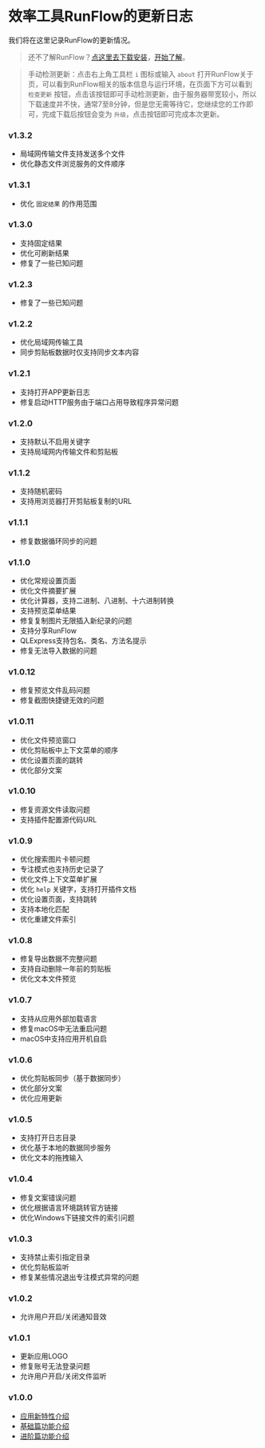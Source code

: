 # 效率工具RunFlow的更新日志

我们将在这里记录RunFlow的更新情况。

> 还不了解RunFlow？[点这里去下载安装](https://myrest.top/zh-cn/myflow/download)，[开始了解](runflow_basic_point.md)。

> 手动检测更新：点击右上角工具栏 `i` 图标或输入 `about` 打开RunFlow关于页，可以看到RunFlow相关的版本信息与运行环境，在页面下方可以看到 `检查更新` 按钮，点击该按钮即可手动检测更新，由于服务器带宽较小，所以下载速度并不快，通常7至8分钟，但是您无需等待它，您继续您的工作即可，完成下载后按钮会变为 `升级`，点击按钮即可完成本次更新。

### v1.3.2

- 局域网传输文件支持发送多个文件
- 优化静态文件浏览服务的文件顺序

### v1.3.1

- 优化 `固定结果` 的作用范围

### v1.3.0

- 支持固定结果
- 优化可刷新结果
- 修复了一些已知问题

### v1.2.3

- 修复了一些已知问题

### v1.2.2

- 优化局域网传输工具
- 同步剪贴板数据时仅支持同步文本内容

### v1.2.1

- 支持打开APP更新日志
- 修复启动HTTP服务由于端口占用导致程序异常问题

### v1.2.0

- 支持默认不启用关键字
- 支持局域网内传输文件和剪贴板

### v1.1.2

- 支持随机密码
- 支持用浏览器打开剪贴板复制的URL

### v1.1.1

- 修复数据循环同步的问题

### v1.1.0

- 优化常规设置页面
- 优化文件摘要扩展
- 优化计算器，支持二进制、八进制、十六进制转换
- 支持预览菜单结果
- 修复复制图片无限插入新纪录的问题
- 支持分享RunFlow
- QLExpress支持包名、类名、方法名提示
- 修复无法导入数据的问题

### v1.0.12

- 修复预览文件乱码问题
- 修复截图快捷键无效的问题

### v1.0.11

- 优化文件预览窗口
- 优化剪贴板中上下文菜单的顺序
- 优化设置页面的跳转
- 优化部分文案

### v1.0.10

- 修复资源文件读取问题
- 支持插件配置源代码URL

### v1.0.9

- 优化搜索图片卡顿问题
- 专注模式也支持历史记录了
- 优化文件上下文菜单扩展
- 优化 `help` 关键字，支持打开插件文档
- 优化设置页面，支持跳转
- 支持本地化匹配
- 优化重建文件索引

### v1.0.8

- 修复导出数据不完整问题
- 支持自动删除一年前的剪贴板
- 优化文本文件预览

### v1.0.7

- 支持从应用外部加载语言
- 修复macOS中无法重启问题
- macOS中支持应用开机自启

### v1.0.6

- 优化剪贴板同步（基于数据同步）
- 优化部分文案
- 优化应用更新

### v1.0.5

- 支持打开日志目录
- 优化基于本地的数据同步服务
- 优化文本的拖拽输入

### v1.0.4

- 修复文案错误问题
- 优化根据语言环境跳转官方链接
- 优化Windows下链接文件的索引问题

### v1.0.3

- 支持禁止索引指定目录
- 优化剪贴板监听
- 修复某些情况退出专注模式异常的问题

### v1.0.2

- 允许用户开启/关闭通知音效

### v1.0.1

- 更新应用LOGO
- 修复账号无法登录问题
- 允许用户开启/关闭文件监听

### v1.0.0

- [应用新特性介绍](runflow_first_release.md)
- [基础篇功能介绍](runflow_basic_point.md)
- [进阶篇功能介绍](runflow_advanced_point.md)
